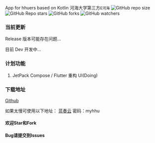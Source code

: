 App for hhuers based on Kotlin
河海大学第三方`E河海`
![GitHub repo size](https://img.shields.io/github/repo-size/SukiEva/Myhhu)  ![GitHub Repo stars](https://img.shields.io/github/stars/SukiEva/Myhhu?style=flat)  ![GitHub forks](https://img.shields.io/github/forks/SukiEva/Myhhu?style=flat)  ![GitHub watchers](https://img.shields.io/github/watchers/SukiEva/Myhhu?style=flat)

### 当前更新

Release 版本可能存在问题...

目前 Dev 开发中...

### 计划功能

1. JetPack Compose / Flutter 重构 UI(Doing)

### 下载地址

[Github](https://github.com/SukiEva/Myhhu/releases)

如果太慢可使用以下地址：
[蓝奏云](https://suki.lanzous.com/b01o8r3ji)
密码：myhhu

#### 欢迎Star和Fork

#### Bug请提交到Issues

